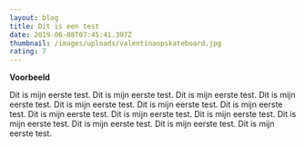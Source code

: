 ```yaml
---
layout: blog
title: Dit is een test
date: 2019-06-08T07:45:41.397Z
thumbnail: /images/uploads/valentinaopskateboard.jpg
rating: 7
---
```

**Voorbeeld**

Dit is mijn eerste test. Dit is mijn eerste test. Dit is mijn eerste test. Dit is mijn eerste test. Dit is mijn eerste test. Dit is mijn eerste test. Dit is mijn eerste test. Dit is mijn eerste test. Dit is mijn eerste test. Dit is mijn eerste test. Dit is mijn eerste test. Dit is mijn eerste test. Dit is mijn eerste test. Dit is mijn eerste test.
